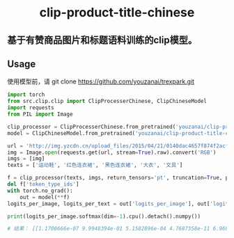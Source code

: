 <!--
 * @Description: 
 * @Version: 
 * @Author: Hardy
 * @Date: 2022-02-09 15:13:53
 * @LastEditors: Hardy
 * @LastEditTime: 2022-02-09 16:59:01
-->

<br />
<p align="center">
  <h1 align="center">clip-product-title-chinese</h1>
</p>

## 基于有赞商品图片和标题语料训练的clip模型。


## Usage
使用模型前，请 git clone https://github.com/youzanai/trexpark.git


```python
import torch
from src.clip.clip import ClipProcesserChinese, ClipChineseModel
import requests
from PIL import Image

clip_processor = ClipProcesserChinese.from_pretrained('youzanai/clip-product-title-chinese')
model = ClipChineseModel.from_pretrained('youzanai/clip-product-title-chinese')

url = 'http://img.yzcdn.cn/upload_files/2015/04/21/0140dac4657f874f2acff9294b28088c.jpg'
img = Image.open(requests.get(url, stream=True).raw).convert('RGB')
imgs = [img]
texts = ['运动鞋', '红色连衣裙', '黑色连衣裙', '大衣', '文具']

f = clip_processor(texts, imgs, return_tensors='pt', truncation=True, padding=True)
del f['token_type_ids']
with torch.no_grad():
    out = model(**f)
logits_per_image, logits_per_text = out['logits_per_image'], out['logits_per_text']

print(logits_per_image.softmax(dim=-1).cpu().detach().numpy())

# 结果： [[1.1700666e-07 9.9948394e-01 5.1582896e-04 4.7687358e-11 6.9604440e-08]]
```


